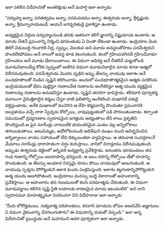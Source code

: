 ﻿ఇలా పలికిన విదేహునితో అంతరిక్షుడు అనే మహర్షి ఇలా అన్నాడు. 

“పరబ్రహ్మ అన్నా; పరతత్వము అన్నా; పరమపదము అన్నా; ఈశ్వరుడు అన్నా; శ్రీకృష్ణుడు అన్నా; శ్రీమన్నారాయణుడే. ఆయనే జగద్భరితుడై ప్రకాశిస్తూ ఉంటాడు. 

అవ్యక్తమైన నిర్గుణ పరబ్రహ్మంనుండి తనకు ఇతరంగా కలిగే జ్ఞానాన్ని విష్ణుమాయ అంటారు. ఆ మాయ చేతనే ప్రపంచాన్ని నిర్మించి భగవంతుడు ఏ చింతా లేకుండా ఉంటాడు. ఇంద్రియాల వెంట తిరిగే చెడుబుద్ధి గలవారికి నిద్ర, స్వప్నం, మెలకువ అని మూడు అవస్థలతోపాటు పరమేశ్వరుని పొందలేకపోవటం అనే నాలుగో అవస్థ కూడ కలుగుతుంది. కలలో గ్రహింపదగినదీ గ్రహించేవాడూ గ్రహించటం అనే మూడు భేదాలుంటాయి. ఈ విధంగా అవిద్య అనే చీకటిచే చుట్టుకోబడి మూడువిధాలయ్యే కోరిక స్వప్నంలో అణిగిన విధంగా మూడువిధాలైన మాయ కూడా ఆత్మలో విలీనమవుతుంది.
పరమేశ్వరుడు మొదట పృథివి అప్పు తేజస్సు వాయువు ఆకాశం అనే పంచభూతాలతో నిండిన సృష్టిని కలిగించాడు. అందులో పంచభూతాత్మకమైన ఆత్మకు పదకొండు ఇంద్రియములతో భేదం పుట్టిస్తూ గుణాలచేత గుణాలను అంగీకరిస్తూ ఆత్మ యందు వ్యక్తమైన గుణాలవల్ల గుణాలను అనుభవిస్తూ ఉంటాడు. సృష్టిని తనదిగా భావిస్తాడు. శరీరధారి పూర్వకర్మ మూలంగా నైమిత్తికాలైన కర్మలు చేస్తూ వాటి ఫలితాన్ని అంగీకరించి దుఃఖానికే వశుడై వర్తిస్తుంటాడు. అనేక దుఃఖాలలో మునిగిన ఆ దేహి కర్మఫలాన్ని పొందుతూ ప్రపంచానికి జలప్రళయం వచ్చే దాకా స్వేచ్ఛను కోల్పోయి, చావుపుట్టుకలలో పడి పొరలుతుంటాడు. కల్పాంత సమయంలో ద్రవ్యగుణాల స్వరూపమైన జగత్తును ఆద్యంతాలు లేని కాలం ప్రకృతిని పొందిస్తుంది.ఆ పైన నూరేండ్లు వానలులేక భయంకరమైన ఎండల వల్ల అన్నిలోకాలు తగలబడుతాయి. అటుపిమ్మట, అధోలోకంనుండి ఆదిశేషుని ముఖం నుంచి ఆవిర్భవించిన అగ్నిజ్వాలలు వాయు సహాయంతో లేచి దిక్కులంతటా వ్యాపిస్తాయి. ఆ తరువాత సంవర్తకాలనే మేఘాలు నూరేండ్లు ధారాపాతంగా వర్షం కురుస్తాయి. వానిలో విరాడ్రూపం విలీనమవుతుంది. అప్పుడు ఈశ్వరుడు కట్టెలలో అగ్నివలె అవ్యక్తాన్ని ప్రవేశిస్తాడు. అనంతరం భూమండలం తన గంధ గుణాన్ని గోల్పోయి జలరూపాన్ని ధరిస్తుంది. ఆ జలం రసాన్ని గోల్పోయి తేజో రూపాన్ని పొందుతుంది. ఆ తేజస్సు అంధకార నిరస్తమై రూపం పోయి వాయువులో అణుగుతుంది. ఆ వాయువు స్పర్శను పోగొట్టుకుని ఆకాశ మందు సంక్రమిస్తుంది. ఆకాశం శబ్దగుణాన్నిపోగొట్టుకుని ఆత్మ యందు అణగిపోతుంది. ఇంద్రియాలు మనస్సు బుద్ధి వికారాలతో అహంకారాన్ని ప్రవేశిస్తాయి. ఆ అహంకారం తన గుణములతో కలసి పరమాత్మను చేరుతుంది. ఈ విధంగా మూడువర్ణాలు కలిగిన సృష్టి స్థితి లయాలకు కారణమైన మాయ ఇటువంటిది” అని దాని స్వరూపమూ మాహత్య్మమూ వివరించగా విని విదేహరాజు ఇలా అన్నాడు 

“మీరు లోకోత్తములు. సత్యవాక్య పరిపాలకులు. కనరాని మాయను లోపల అణచివేసి అజ్ఞానులు ఏ విధంగా వైకుంఠాన్ని చేరగలుగుతారు? ఈ విషయాన్ని దయతో చెప్పండి.” ఇలా అన్న విదేహునితో ప్రబుద్ధుడు అనే మహముని ఆదర పూర్వకంగా ఇలా అన్నాడు. 

